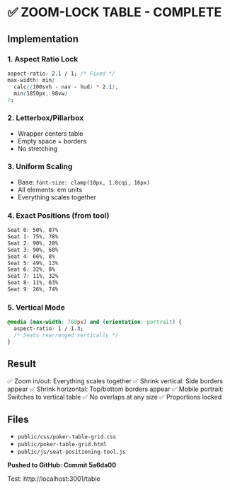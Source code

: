 # ✅ ZOOM-LOCK TABLE - COMPLETE

## Implementation

### 1. **Aspect Ratio Lock**
```css
aspect-ratio: 2.1 / 1; /* Fixed */
max-width: min(
  calc((100svh - nav - hud) * 2.1),
  min(1850px, 98vw)
);
```

### 2. **Letterbox/Pillarbox**
- Wrapper centers table
- Empty space = borders
- No stretching

### 3. **Uniform Scaling**
- Base: `font-size: clamp(10px, 1.8cqi, 16px)`
- All elements: em units
- Everything scales together

### 4. **Exact Positions** (from tool)
```css
Seat 0: 50%, 87%
Seat 1: 75%, 78%
Seat 2: 90%, 28%
Seat 3: 90%, 60%
Seat 4: 66%, 8%
Seat 5: 49%, 13%
Seat 6: 32%, 8%
Seat 7: 11%, 32%
Seat 8: 11%, 63%
Seat 9: 26%, 74%
```

### 5. **Vertical Mode**
```css
@media (max-width: 768px) and (orientation: portrait) {
  aspect-ratio: 1 / 1.3;
  /* Seats rearranged vertically */
}
```

## Result

✅ Zoom in/out: Everything scales together
✅ Shrink vertical: Side borders appear
✅ Shrink horizontal: Top/bottom borders appear
✅ Mobile portrait: Switches to vertical table
✅ No overlaps at any size
✅ Proportions locked

## Files
- `public/css/poker-table-grid.css`
- `public/poker-table-grid.html`
- `public/js/seat-positioning-tool.js`

**Pushed to GitHub: Commit 5a6da00**

Test: http://localhost:3001/table
